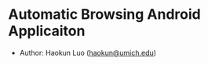 Automatic Browsing Android Applicaiton
==================

- Author: Haokun Luo (haokun@umich.edu)

